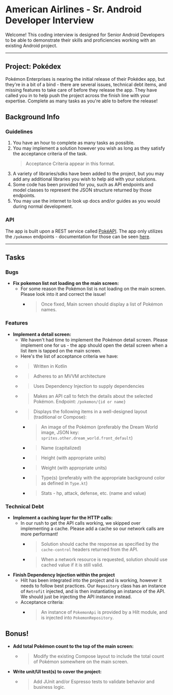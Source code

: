 # American Airlines - Sr. Android Developer Interview

Welcome! This coding interview is designed for Senior Android Developers to be able to demonstrate their skills and proficiencies working with an existing Android project.

---

## Project: Pokédex

Pokémon Enterprises is nearing the initial release of their Pokédex app, but they're in a bit of a bind - there are several issues, technical debt items, and missing features to take care of before they release the app. They have called you in to help push the project across the finish line with your expertise. Complete as many tasks as you're able to before the release!

## Background Info

### Guidelines

1. You have an hour to complete as many tasks as possible.
2. You may implement a solution however you wish as long as they satisfy the acceptance criteria of the task.
   > Acceptance Criteria appear in this format.
3. A variety of libraries/sdks have been added to the project, but you may add any additional libraries you wish to help aid with your solutions.
4. Some code has been provided for you, such as API endpoints and model classes to represent the JSON structure returned by those endpoints.
5. You may use the internet to look up docs and/or guides as you would during normal development.

### API

The app is built upon a REST service called [PokéAPI](https://pokeapi.co/docs/v2). The app only utilizes the `/pokemon` endpoints - documentation for those can be seen [here](https://pokeapi.co/docs/v2#pokemon).

---

## Tasks

### Bugs

- **Fix pokemon list not loading on the main screen:**
  - For some reason the Pokémon list is not loading on the main screen. Please look into it and correct the issue!
    - > Once fixed, Main screen should display a list of Pokémon names.

### Features

- **Implement a detail screen:**
  - We haven't had time to implement the Pokémon detail screen. Please implement one for us - the app should open the detail screen when a list item is tapped on the main screen.
  - Here's the list of acceptance criteria we have:
  - > Written in Kotlin
  - > Adheres to an MVVM architecture
  - > Uses Dependency Injection to supply dependencies
  - > Makes an API call to fetch the details about the selected Pokémon. Endpoint: `/pokemon/{id or name}`
  - > Displays the following items in a well-designed layout (traditional or Compose):
    - > An image of the Pokémon (preferably the Dream World image, JSON key: `sprites.other.dream_world.front_default`)
    - > Name (capitalized)
    - > Height (with appropriate units)
    - > Weight (with appropriate units)
    - > Type(s) (preferably with the appropriate background color as defined in `Type.kt`)
    - > Stats - hp, attack, defense, etc. (name and value)

### Technical Debt

- **Implement a caching layer for the HTTP calls:**
  - In our rush to get the API calls working, we skipped over implementing a cache. Please add a cache so our network calls are more performant!
    - > Solution should cache the response as specified by the `cache-control` headers returned from the API.
    - > When a network resource is requested, solution should use cached value if it is still valid.
- **Finish Dependency Injection within the project**
  - Hilt has been integrated into the project and is working, however it needs to follow best practices. Our `Repository` class has an instance of `Retrofit` injected, and is then instantiating an instance of the API. We should just be injecting the API instance instead.
  - Acceptance criteria:
    - > An instance of `PokemonApi` is provided by a Hilt module, and is injected into `PokemonRepository`.

## Bonus!

- **Add total Pokémon count to the top of the main screen:**
  - > Modify the existing Compose layout to include the total count of Pokémon somewhere on the main screen.
- **Write unit/UI test(s) to cover the project:**
  - > Add JUnit and/or Espresso tests to validate behavior and business logic.
